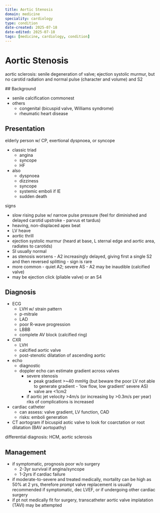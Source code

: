```yaml
---
title: Aortic Stenosis
domain: medicine
speciality: cardiology
type: condition
date-created: 2025-07-18
date-edited: 2025-07-18
tags: [medicine, cardiology, condition]
---
```


# Aortic Stenosis

aortic sclerosis: senile degeneration of valve; ejection systolic murmur, but no carotid radiation and normal pulse (character and volume) and S2

## Background
- senile calcification commonest
- others
  - congenital (bicuspid valve, Williams syndrome)
  - rheumatic heart disease

## Presentation
elderly person w/ CP, exertional dyspnoea, or syncope

- classic triad
  - angina
  - syncope
  - HF
- also
  - dyspnoea
  - dizziness
  - syncope
  - systemic emboli if IE
  - sudden death

signs
- slow rising pulse w/ narrow pulse pressure (feel for diminished and delayed carotid upstroke - parvus et tardus)
- heaving, non-displaced apex beat
- LV heave
- aortic thrill
- ejection systolic murmur (heard at base, L sternal edge and aortic area, radiates to carotids)
- SI usually normal
- as stenosis worsens - A2 increasingly delayed, giving first a single S2 and then reversed splitting - sign is rare
- more common - quiet A2; severe AS - A2 may be inaudible (calcified valve)
- may be ejection click (pliable valve) or an S4


## Diagnosis
- ECG
  - LVH w/ strain pattern
  - p-mitrale
  - LAD
  - poor R-wave progression
  - LBBB
  - complete AV block (calcified ring)
- CXR
  - LVH
  - calcified aortic valve
  - post-stenotic dilatation of ascending aortic
- echo
  - diagnostic
  - doppler echo can estimate gradient across valves
    - severe stenosis 
      - peak gradient >~40 mmHg (but beware the poor LV not able to generate gradient - 'low flow, low gradient' severe AS)
      - valve are <1cm2
    - if aortic jet velocity >4m/s (or increasing by >0.3m/s per year) riks of complications is increased
- cardiac catheter
  - can assess: valve gradient, LV function, CAD
  - risks: emboli generation
- CT aortogram if bicuspid aotic valve to look for coarctation or root dilatation (BAV aortopathy)

differential diagnosis: HCM, aortic sclerosis

## Management

- if symptomatic, prognosis poor w/o surgery
  - 2-3yr survival if angina/syncope
  - 1-2yrs if cardiac failure
- if moderate-to-severe and treated medically, mortality can be high as 50% at 2 yrs, therefore prompt valve replacement is usually recommended if symptomatic, dec LVEF, or if undergoing other cardiac surgery
- if pt not medically fit for surgery, transcatheter aortic valve implatation (TAVI) may be attempted


